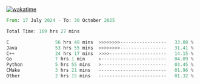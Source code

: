 [![wakatime](https://wakatime.com/badge/user/5970ac98-85fb-4bfd-a7d8-142e7d5bd274.svg)](https://wakatime.com/@5970ac98-85fb-4bfd-a7d8-142e7d5bd274)

<!--START_SECTION:waka-->

```rust
From: 17 July 2024 - To: 30 October 2025

Total Time: 169 hrs 27 mins

C                 56 hrs 48 mins  >>>>>>>>-----------------   33.08 %
Java              53 hrs 55 mins  >>>>>>>>-----------------   31.41 %
C++               24 hrs 17 mins  >>>>---------------------   14.15 %
Go                7 hrs 1 min     >------------------------   04.09 %
Python            5 hrs 55 mins   >------------------------   03.45 %
CMake             3 hrs 21 mins   -------------------------   01.96 %
Other             2 hrs 15 mins   -------------------------   01.32 %
```

<!--END_SECTION:waka-->
